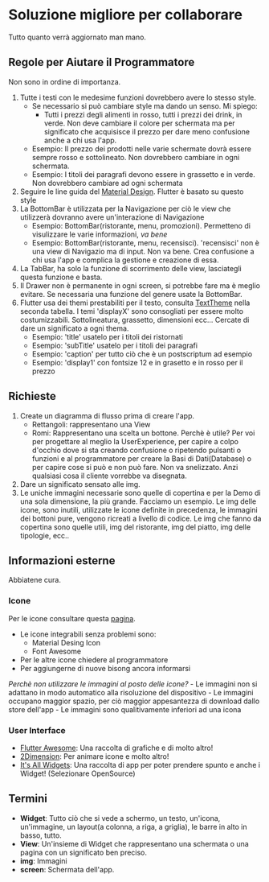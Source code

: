 # Soluzione migliore per collaborare

Tutto quanto verrà aggiornato man mano.

## Regole per Aiutare il Programmatore

Non sono in ordine di importanza.

1. Tutte i testi con le medesime funzioni dovrebbero avere lo stesso style.
    - Se necessario si può cambiare style ma dando un senso. Mi spiego:
        - Tutti i prezzi degli alimenti in rosso, tutti i prezzi dei drink, in verde. Non deve cambiare il colore per schermata ma per significato che acquisisce il prezzo per dare meno confusione anche a chi usa l'app.
    - Esempio: Il prezzo dei prodotti nelle varie schermate dovrà essere sempre rosso e sottolineato. Non dovrebbero cambiare in ogni schermata.
    - Esempio: I titoli dei paragrafi devono essere in grassetto e in verde. Non dovrebbero cambiare ad ogni schermata
2. Seguire le line guida del [Material Design](https://material.io/). Flutter è basato su questo style
3. La BottomBar è utilizzata per la Navigazione per ciò le view che utilizzerà dovranno avere un'interazione di Navigazione
    - Esempio: BottomBar(ristorante, menu, promozioni). Permetteno di visulizzare le varie informazioni, _va bene_
    - Esempio: BottomBar(ristorante, menu, recensisci). 'recensisci' non è una view di Navigazio ma di input. Non va bene. Crea confusione a chi usa l'app e complica la gestione e creazione di essa.
4. La TabBar, ha solo la funzione di scorrimento delle view, lasciategli questa funzione e basta.
5. Il Drawer non è permanente in ogni screen, si potrebbe fare ma è meglio evitare. Se necessaria una funzione del genere usate la BottomBar.
6. Flutter usa dei themi prestabiliti per il testo, consulta [TextTheme](https://docs.flutter.io/flutter/material/TextTheme-class.html) nella seconda tabella.
    I temi 'displayX' sono consogliati per essere molto costumizzabili. Sottolineatura, grassetto, dimensioni ecc...
    Cercate di dare un significato a ogni thema.
    - Esempio: 'title' usatelo per i titoli dei ristornati
    - Esempio: 'subTitle' usatelo per i titoli dei paragrafi
    - Esempio: 'caption' per tutto ciò che è un postscriptum ad esempio
    - Esempio: 'display1' con fontsize 12 e in grasetto e in rosso per il prezzo

## Richieste

1. Create un diagramma di flusso prima di creare l'app.
    - Rettangoli: rappresentano una View
    - Romi: Rappresentano una scelta un bottone.
    Perchè è utile? Per voi per progettare al meglio la UserExperience, per capire a colpo d'occhio dove si sta creando confusione o ripetendo pulsanti o funzioni e al programmatore per creare la Basi di Dati(Database) o per capire cose si può e non può fare.
    Non va snelizzato. Anzi qualsiasi cosa il cliente vorrebbe va disegnata.
2. Dare un significato sensato alle img.
3. Le uniche immagini necessarie sono quelle di copertina e per la Demo di una sola dimensione, la più grande.
    Facciamo un esempio. Le img delle icone, sono inutili, utilizzate le icone definite in precedenza, le immagini dei bottoni pure, vengono ricreati a livello di codice. Le img che fanno da copertina sono quelle utili, img del ristorante, img del piatto, img delle tipologie, ecc..

## Informazioni esterne

Abbiatene cura.

### Icone

Per le icone consultare questa [pagina](http://fluttericon.com/).

- Le icone integrabili senza problemi sono:
  - Material Desing Icon
  - Font Awesome
- Per le altre icone chiedere al programmatore
- Per aggiungerne di nuove bisong ancora informarsi

_Perchè non utilizzare le immagini al posto delle icone?_
    - Le immagini non si adattano in modo automatico alla risoluzione del dispositivo
    - Le immagini occupano maggior spazio, per ciò maggior appesantezza di download dallo store dell'app
    - Le immagini sono qualitivamente inferiori ad una icona

### User Interface

- [Flutter Awesome](https://github.com/Solido/awesome-flutter/blob/master/README.md): Una raccolta di grafiche e di molto altro!
- [2Dimension](https://www.2dimensions.com/about-flare): Per animare icone e molto altro!
- [It's All Widgets](https://itsallwidgets.com/): Una raccolta di app per poter prendere spunto e anche i Widget! (Selezionare OpenSource)

## Termini

- **Widget**: Tutto ciò che si vede a schermo, un testo, un'icona, un'immagine, un layout(a colonna, a riga, a griglia), le barre in alto in basso, tutto.
- **View**: Un'insieme di Widget che rappresentano una schermata o una pagina con un significato ben preciso.
- **img**: Immagini
- **screen**: Schermata dell'app.